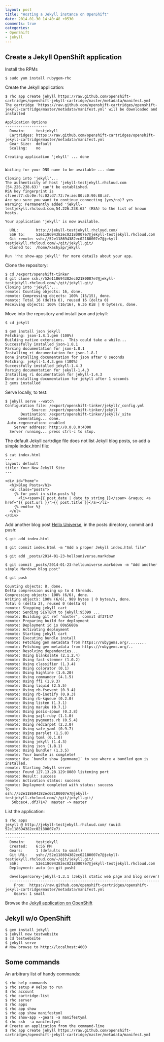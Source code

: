 ```yaml
---
layout: post
title: "Hosting a Jekyll instance on OpenShift"
date: 2014-01-30 14:40:48 +0530
comments: true
categories: 
- OpenShift
- jekyll
---
```


Create a Jekyll OpenShift application
-------------------------------------

Install the RPMs

    $ sudo yum install rubygem-rhc


Create the Jekyll application:

    $ rhc app create jekyll https://raw.github.com/openshift-cartridges/openshift-jekyll-cartridge/master/metadata/manifest.yml 
    The cartridge 'https://raw.github.com/openshift-cartridges/openshift-jekyll-cartridge/master/metadata/manifest.yml' will be downloaded and installed
    
    Application Options
    -------------------
      Domain:     testjekyll
      Cartridges: https://raw.github.com/openshift-cartridges/openshift-jekyll-cartridge/master/metadata/manifest.yml
      Gear Size:  default
      Scaling:    no
    
    Creating application 'jekyll' ... done
    
    
    Waiting for your DNS name to be available ... done
    
    Cloning into 'jekyll'...
    The authenticity of host 'jekyll-testjekyll.rhcloud.com (54.226.238.63)' can't be established.
    RSA key fingerprint is cf:ee:77:cb:0e:fc:02:d7:72:7e:ae:80:c0:90:88:a7.
    Are you sure you want to continue connecting (yes/no)? yes
    Warning: Permanently added 'jekyll-testjekyll.rhcloud.com,54.226.238.63' (RSA) to the list of known hosts.
    
    Your application 'jekyll' is now available.
    
      URL:        http://jekyll-testjekyll.rhcloud.com/
      SSH to:     52e118694382ec02180007e7@jekyll-testjekyll.rhcloud.com
      Git remote: ssh://52e118694382ec02180007e7@jekyll-testjekyll.rhcloud.com/~/git/jekyll.git/
      Cloned to:  /home/kashyap/jekyll
    
    Run 'rhc show-app jekyll' for more details about your app.


Clone the repository:

    $ cd /export/openshift-tinker
    $ git clone ssh://52e118694382ec02180007e7@jekyll-testjekyll.rhcloud.com/~/git/jekyll.git/
    Cloning into 'jekyll'...
    remote: Counting objects: 16, done.
    remote: Compressing objects: 100% (15/15), done.
    remote: Total 16 (delta 0), reused 16 (delta 0)
    Receiving objects: 100% (16/16), 6.36 KiB | 0 bytes/s, done.


Move into the repository and install json and jekyll:

    $ cd jekyll

    $ gem install json jekyll
    Fetching: json-1.8.1.gem (100%)
    Building native extensions.  This could take a while...
    Successfully installed json-1.8.1
    Parsing documentation for json-1.8.1
    Installing ri documentation for json-1.8.1
    Done installing documentation for json after 0 seconds
    Fetching: jekyll-1.4.3.gem (100%)
    Successfully installed jekyll-1.4.3
    Parsing documentation for jekyll-1.4.3
    Installing ri documentation for jekyll-1.4.3
    Done installing documentation for jekyll after 1 seconds
    2 gems installed


Serve locally, to test:

    $ jekyll serve --watch
    Configuration file: /export/openshift-tinker/jekyll/_config.yml
                Source: /export/openshift-tinker/jekyll
           Destination: /export/openshift-tinker/jekyll/_site
          Generating... done.
     Auto-regeneration: enabled
        Server address: http://0.0.0.0:4000
      Server running... press ctrl-c to stop.


The default Jekyll cartrdige file does not list Jekyll blog posts, so
add a simple index.html file:

    $ cat index.html
    ---
    layout: default
    title: Your New Jekyll Site
    ---
    
    <div id="home">
      <h1>Blog Posts</h1>
      <ul class="posts">
        {% for post in site.posts %}
          <li><span>{{ post.date | date_to_string }}</span> &raquo; <a href="{{ post.url }}">{{ post.title }}</a></li>
        {% endfor %}
      </ul>
    </div>



Add another blog post [Hello Universe],  in the posts directory, commit
and push:

    $ git add index.html

    $ git commit index.html -m "Add a proper Jekyll index.html file"

    $ git add _posts/2014-01-23-hellouniverse.markdown

    $ git commit _posts/2014-01-23-hellouniverse.markdown -m "Add another simple Mardown blog post"

    $ git push
  
    Counting objects: 8, done.
    Delta compression using up to 4 threads.
    Compressing objects: 100% (6/6), done.
    Writing objects: 100% (6/6), 989 bytes | 0 bytes/s, done.
    Total 6 (delta 2), reused 0 (delta 0)
    remote: Stopping jekyll cart
    remote: Sending SIGTERM to jekyll:95399 ...
    remote: Building git ref 'master', commit df37147
    remote: Preparing build for deployment
    remote: Deployment id is 00a5680a
    remote: Activating deployment
    remote: Starting jekyll cart
    remote: Executing bundle install
    remote: Fetching gem metadata from https://rubygems.org/........
    remote: Fetching gem metadata from https://rubygems.org/..
    remote: Resolving dependencies...
    remote: Using blankslate (2.1.2.4) 
    remote: Using fast-stemmer (1.0.2) 
    remote: Using classifier (1.3.4) 
    remote: Using colorator (0.1) 
    remote: Using highline (1.6.20) 
    remote: Using commander (4.1.5) 
    remote: Using ffi (1.9.3) 
    remote: Using liquid (2.5.5) 
    remote: Using rb-fsevent (0.9.4) 
    remote: Using rb-inotify (0.9.3) 
    remote: Using rb-kqueue (0.2.0) 
    remote: Using listen (1.3.1) 
    remote: Using maruku (0.7.1) 
    remote: Using posix-spawn (0.3.8) 
    remote: Using yajl-ruby (1.1.0) 
    remote: Using pygments.rb (0.5.4) 
    remote: Using redcarpet (2.3.0) 
    remote: Using safe_yaml (0.9.7) 
    remote: Using parslet (1.5.0) 
    remote: Using toml (0.1.0) 
    remote: Using jekyll (1.4.3) 
    remote: Using json (1.8.1) 
    remote: Using bundler (1.3.5) 
    remote: Your bundle is complete!
    remote: Use `bundle show [gemname]` to see where a bundled gem is
    installed.
    remote: Starting Jekyll server
    remote: Found 127.13.28.129:8080 listening port
    remote: Result: success
    remote: Activation status: success
    remote: Deployment completed with status: success
    To
    ssh://52e118694382ec02180007e7@jekyll-testjekyll.rhcloud.com/~/git/jekyll.git/
       50bcec4..df37147  master -> master


List the application:

    $ rhc apps
    jekyll @ http://jekyll-testjekyll.rhcloud.com/ (uuid: 52e118694382ec02180007e7)
    -------------------------------------------------------------------------------
      Domain:     testjekyll
      Created:    6:56 PM
      Gears:      1 (defaults to small)
      Git URL:    ssh://52e118694382ec02180007e7@jekyll-testjekyll.rhcloud.com/~/git/jekyll.git/
      SSH:        52e118694382ec02180007e7@jekyll-testjekyll.rhcloud.com
      Deployment: auto (on git push)
    
      developercorey-jekyll-1.3.1 (Jekyll static web page and blog server)
      --------------------------------------------------------------------
        From:  https://raw.github.com/openshift-cartridges/openshift-jekyll-cartridge/master/metadata/manifest.yml
        Gears: 1 small


Browse the [Jekyll application on OpenShift]


Jekyll w/o OpenShift
--------------------

    $ gem install jekyll
    $ jekyll new testwebsite 
    $ cd testwebsite
    $ jekyll serve
    # Now browse to http://localhost:4000
 

Some commands
-------------

An arbitrary list of handy commands:

    $ rhc help commands
    $ rhc setup # Helps to run
    $ rhc account
    $ rhc cartridge-list
    $ rhc server
    $ rhc apps
    $ rhc app show
    $ rhc app show manifestyml
    $ rhc show-app --gears -a manifestyml 
    $ rhc ssh  -a manifestyml
    # Create an application from the command-line
    $ rhc app create jekyll https://raw.github.com/openshift-cartridges/openshift-jekyll-cartridge/master/metadata/manifest.yml


[Hello Universe]:http://kashyapc.fedorapeople.org/openshift-tinker/2014-01-23-hellouniverse.markdown
[Jekyll application on OpenShift]:http://jekyll-testjekyll.rhcloud.com/

